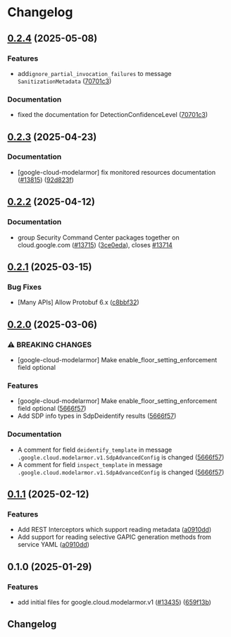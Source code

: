 # Changelog

## [0.2.4](https://github.com/googleapis/google-cloud-python/compare/google-cloud-modelarmor-v0.2.3...google-cloud-modelarmor-v0.2.4) (2025-05-08)


### Features

* add`ignore_partial_invocation_failures` to message `SanitizationMetadata` ([70701c3](https://github.com/googleapis/google-cloud-python/commit/70701c37f1a9f1b439b7c7bf886ddccc030856ef))


### Documentation

* fixed the documentation for DetectionConfidenceLevel ([70701c3](https://github.com/googleapis/google-cloud-python/commit/70701c37f1a9f1b439b7c7bf886ddccc030856ef))

## [0.2.3](https://github.com/googleapis/google-cloud-python/compare/google-cloud-modelarmor-v0.2.2...google-cloud-modelarmor-v0.2.3) (2025-04-23)


### Documentation

* [google-cloud-modelarmor] fix monitored resources documentation ([#13815](https://github.com/googleapis/google-cloud-python/issues/13815)) ([92d823f](https://github.com/googleapis/google-cloud-python/commit/92d823ff4d81988fcd3acf134ecb482e280cd229))

## [0.2.2](https://github.com/googleapis/google-cloud-python/compare/google-cloud-modelarmor-v0.2.1...google-cloud-modelarmor-v0.2.2) (2025-04-12)


### Documentation

* group Security Command Center packages together on cloud.google.com ([#13715](https://github.com/googleapis/google-cloud-python/issues/13715)) ([3ce0eda](https://github.com/googleapis/google-cloud-python/commit/3ce0eda3fe7b86acf2e67102077c803bf743f613)), closes [#13714](https://github.com/googleapis/google-cloud-python/issues/13714)

## [0.2.1](https://github.com/googleapis/google-cloud-python/compare/google-cloud-modelarmor-v0.2.0...google-cloud-modelarmor-v0.2.1) (2025-03-15)


### Bug Fixes

* [Many APIs] Allow Protobuf 6.x ([c8bbf32](https://github.com/googleapis/google-cloud-python/commit/c8bbf32606e790b559b261bf96700c76b6e2bfce))

## [0.2.0](https://github.com/googleapis/google-cloud-python/compare/google-cloud-modelarmor-v0.1.1...google-cloud-modelarmor-v0.2.0) (2025-03-06)


### ⚠ BREAKING CHANGES

* [google-cloud-modelarmor] Make enable_floor_setting_enforcement field optional

### Features

* [google-cloud-modelarmor] Make enable_floor_setting_enforcement field optional ([5666f57](https://github.com/googleapis/google-cloud-python/commit/5666f57ec39204adf97327be5c9c7a8131511cc8))
* Add SDP info types in SdpDeidentify results ([5666f57](https://github.com/googleapis/google-cloud-python/commit/5666f57ec39204adf97327be5c9c7a8131511cc8))


### Documentation

* A comment for field `deidentify_template` in message `.google.cloud.modelarmor.v1.SdpAdvancedConfig` is changed ([5666f57](https://github.com/googleapis/google-cloud-python/commit/5666f57ec39204adf97327be5c9c7a8131511cc8))
* A comment for field `inspect_template` in message `.google.cloud.modelarmor.v1.SdpAdvancedConfig` is changed ([5666f57](https://github.com/googleapis/google-cloud-python/commit/5666f57ec39204adf97327be5c9c7a8131511cc8))

## [0.1.1](https://github.com/googleapis/google-cloud-python/compare/google-cloud-modelarmor-v0.1.0...google-cloud-modelarmor-v0.1.1) (2025-02-12)


### Features

* Add REST Interceptors which support reading metadata ([a0910dd](https://github.com/googleapis/google-cloud-python/commit/a0910dd51541d238bc5fcf10159066ddfd928579))
* Add support for reading selective GAPIC generation methods from service YAML ([a0910dd](https://github.com/googleapis/google-cloud-python/commit/a0910dd51541d238bc5fcf10159066ddfd928579))

## 0.1.0 (2025-01-29)


### Features

* add initial files for google.cloud.modelarmor.v1 ([#13435](https://github.com/googleapis/google-cloud-python/issues/13435)) ([659f13b](https://github.com/googleapis/google-cloud-python/commit/659f13b2b1acacb20869663696860f63dcbbdf2f))

## Changelog
